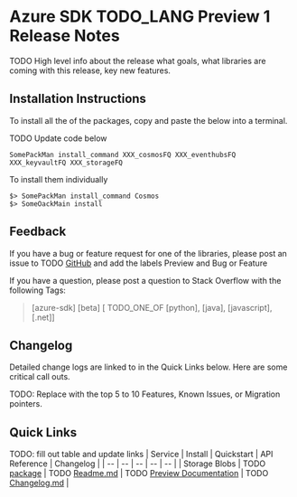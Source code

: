 # Azure SDK TODO_LANG Preview 1 Release Notes 

TODO High level info about the release what goals, what libraries are coming with this release, key new features.

## Installation Instructions
To install all the of the packages, copy and paste the below into a terminal.

TODO Update code below
    
    SomePackMan install_command XXX_cosmosFQ XXX_eventhubsFQ XXX_keyvaultFQ XXX_storageFQ

To install them individually

    $> SomePackMan install_command Cosmos
    $> SomeOackMain install

## Feedback
If you have a bug or feature request for one of the libraries, please post an issue to TODO [GitHub](https://github.com/auzre/azure-sdk-for-XXX/issues) and add the labels Preview and Bug or Feature

If you have a question, please post a question to Stack Overflow with the following Tags:
> [azure-sdk] [beta] [ TODO_ONE_OF [python], [java], [javascript], [.net]]


## Changelog
Detailed change logs are linked to in the Quick Links below. Here are some critical call outs.

TODO: Replace with the top 5 to 10 Features, Known Issues, or Migration pointers.

## Quick Links
TODO: fill out table and update links
| Service  | Install | Quickstart |  API Reference | Changelog |
| -- | -- | -- | -- | -- |
| Storage Blobs | TODO [package](https://crates.io/crates/azure_sdk_for_rust) | TODO [Readme.md](github.com) | TODO [Preview Documentation](azure.github.io) | TODO [Changelog.md](github.com) |